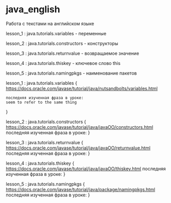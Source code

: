 # java_english
Работа с текстами на английском языке

lesson_1 : java.tutorials.variables		- переменные

lesson_2 : java.tutorials.constructors	- конструкторы

lesson_3 : java.tutorials.returnvalue	- возвращаемое значение 

lesson_4 : java.tutorials.thiskey 		- ключевое слово this

lesson_5 : java.tutorials.namingpkgs 	- наименование пакетов


lesson_1 : java.tutorials.variables
{
	https://docs.oracle.com/javase/tutorial/java/nutsandbolts/variables.html
	
	последняя изученная фраза в уроке:
	seem to refer to the same thing
}

lesson_2 : java.tutorials.constructors
{
	https://docs.oracle.com/javase/tutorial/java/javaOO/constructors.html
	последняя изученная фраза в уроке:
}

lesson_3 : java.tutorials.returnvalue
{
	https://docs.oracle.com/javase/tutorial/java/javaOO/returnvalue.html
	последняя изученная фраза в уроке:
}

lesson_4 : java.tutorials.thiskey
{
	https://docs.oracle.com/javase/tutorial/java/javaOO/thiskey.html
	последняя изученная фраза в уроке:
}

lesson_5 : java.tutorials.namingpkgs
{
	https://docs.oracle.com/javase/tutorial/java/package/namingpkgs.html
	последняя изученная фраза в уроке:
}